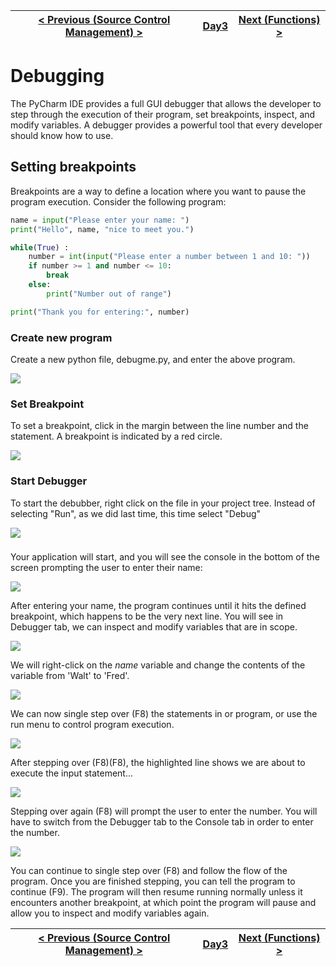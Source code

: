 |[< Previous (Source Control Management) >](GitOverview.md) | [Day3](../README.md)| [Next (Functions) >](TemperatureConversion.md) |
|----|----|----|
# Debugging

The PyCharm IDE provides a full GUI debugger that allows the developer to step through the 
execution of their program, set breakpoints, inspect, and modify variables.  A debugger
provides a powerful tool that every developer should know how to use.

## Setting breakpoints

Breakpoints are a way to define a location where you want to pause the program execution.
Consider the following program:

```python
name = input("Please enter your name: ")
print("Hello", name, "nice to meet you.")

while(True) :
    number = int(input("Please enter a number between 1 and 10: "))
    if number >= 1 and number <= 10:
        break
    else:
        print("Number out of range")

print("Thank you for entering:", number)
```

### Create new program

Create a new python file, debugme.py, and enter the above program.

![](.Debugging_images/setup.png)

### Set Breakpoint

To set a breakpoint, click in the margin between the line number and the statement. A breakpoint
is indicated by a red circle.

![](.Debugging_images/setBreakpoint.png)

### Start Debugger

To start the debubber, right click on the file in your project tree.  Instead of selecting
"Run", as we did last time, this time select "Debug"

![](.Debugging_images/debug.png)

###

Your application will start, and you will see the console in the bottom of the screen
prompting the user to enter their name:

![](.Debugging_images/debugRunning.png)

After entering your name, the program continues until it hits the defined breakpoint, which
happens to be the very next line.  You will see in Debugger tab, we can inspect and modify
variables that are in scope.

![](.Debugging_images/break.png)

We will right-click on the _name_ variable and change the contents of the variable from 'Walt'
to 'Fred'.

![](.Debugging_images/fred.png)

We can now single step over (F8) the statements in or program, or use the run menu to control 
program execution.

![](.Debugging_images/run_menu.png)

After stepping over (F8)(F8), the highlighted line shows we are about to execute the
input statement... 

![](.Debugging_images/about_to_enter.png)

Stepping over again (F8) will prompt the user to enter the number. You will have to 
switch from the Debugger tab to the Console tab in order to enter the number.

![](.Debugging_images/number.png)

You can continue to single step over (F8) and follow the flow of the program. 
Once you are finished stepping, you can tell the program to continue (F9). 
The program will then resume running normally unless it encounters another
breakpoint, at which point the program will pause and allow you to inspect and
modify variables again.

|[< Previous (Source Control Management) >](GitOverview.md) | [Day3](../README.md)| [Next (Functions) >](TemperatureConversion.md) |
|----|----|----|
